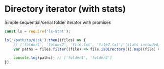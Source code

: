 # Directory iterator (with stats)

Simple sequential/serial folder iterator with promises

```js
const ls = require('ls-stat');

ls('/path/to/disk').then((files) => {
    // ['folder1', 'folder2', 'file.txt', 'file2.txt'] (stats included)
    var paths = files.filter((file) => file.isDirectory()).map((file) => file.filename);

    console.log(paths); // ['folder1', 'folder2']
});
```

